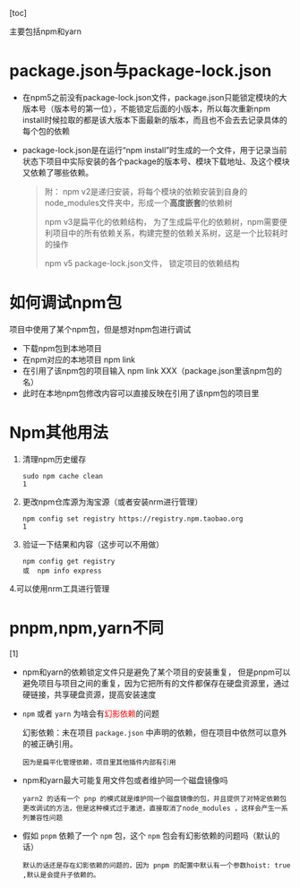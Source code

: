 [toc]

主要包括npm和yarn

# package.json与package-lock.json

+ 在npm5之前没有package-lock.json文件，package.json只能锁定模块的大版本号（版本号的第一位），不能锁定后面的小版本，所以每次重新npm install时候拉取的都是该大版本下面最新的版本，而且也不会去去记录具体的每个包的依赖

+ package-lock.json是在运行“npm install”时生成的一个文件，用于记录当前状态下项目中实际安装的各个package的版本号、模块下载地址、及这个模块又依赖了哪些依赖。

  > 附： npm v2是递归安装，将每个模块的依赖安装到自身的node_modules文件夹中，形成一个**高度嵌套**的依赖树
  >
  > npm v3是扁平化的依赖结构， 为了生成扁平化的依赖树，npm需要便利项目中的所有依赖关系，构建完整的依赖关系树，这是一个比较耗时的操作
  >
  > npm v5 package-lock.json文件， 锁定项目的依赖结构

# 如何调试npm包

项目中使用了某个npm包，但是想对npm包进行调试

+ 下载npm包到本地项目
+ 在npm对应的本地项目 npm link
+ 在引用了该npm包的项目输入 npm link XXX（package.json里该npm包的名）
+ 此时在本地npm包修改内容可以直接反映在引用了该npm包的项目里

# Npm其他用法

1. 清理npm历史缓存

   ```shell
   sudo npm cache clean
   1
   ```

2. 更改npm仓库源为淘宝源（或者安装nrm进行管理）

   ```shell
   npm config set registry https://registry.npm.taobao.org
   1
   ```

3. 验证一下结果和内容（这步可以不用做）

   ```shell
   npm config get registry 
   或  npm info express
   ```

4.可以使用nrm工具进行管理

# pnpm,npm,yarn不同

[1]

+ npm和yarn的依赖锁定文件只是避免了某个项目的安装重复， 但是pnpm可以避免项目与项目之间的重复，因为它把所有的文件都保存在硬盘资源里，通过硬链接，共享硬盘资源，提高安装速度

+ `npm` 或者 `yarn` 为啥会有<font color="red">幻影依赖</font>的问题

  幻影依赖：未在项目 `package.json` 中声明的依赖，但在项目中依然可以意外的被正确引用。

  ```
  因为是扁平化管理依赖，项目里其他插件内部有引用
  ```

+ npm和yarn最大可能复用文件包或者维护同一个磁盘镜像吗

  ```
  yarn2 的话有一个 pnp 的模式就是维护同一个磁盘镜像的包，并且提供了对特定依赖包更改调试的方法，但是这种模式过于激进，直接取消了node_modules ，这样会产生一系列兼容性问题
  ```

+ 假如 `pnpm` 依赖了一个 `npm` 包，这个 `npm` 包会有幻影依赖的问题吗（默认的话）

  ```
  默认的话还是存在幻影依赖的问题的，因为 pnpm 的配置中默认有一个参数hoist: true ,默认是会提升子依赖的。
  ```
